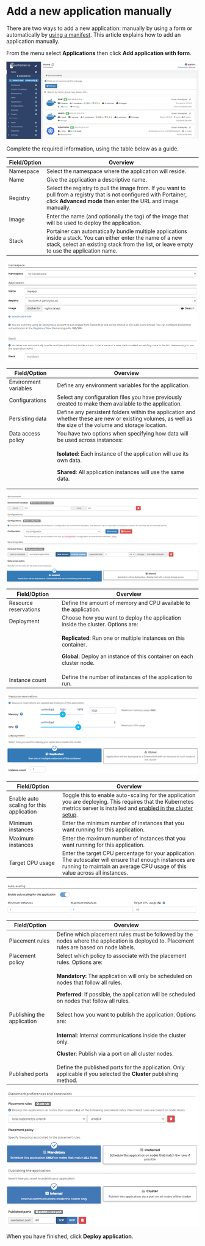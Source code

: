 # Add a new application manually

There are two ways to add a new application: manually by using a form or automatically by [using a manifest](manifest.md). This article explains how to add an application manually.

From the menu select **Applications** then click **Add application with form**.

![](../../../.gitbook/assets/2.9-applications-add-manual-1.gif)

Complete the required information, using the table below as a guide.

| Field/Option | Overview                                                                                                                                                                                                   |
| ------------ | ---------------------------------------------------------------------------------------------------------------------------------------------------------------------------------------------------------- |
| Namespace    | Select the namespace where the application will reside.                                                                                                                                                    |
| Name         | Give the application a descriptive name.                                                                                                                                                                   |
| Registry     | Select the registry to pull the image from. If you want to pull from a registry that is not configured with Portainer, click **Advanced mode** then enter the URL and image manually.                      |
| Image        | Enter the name (and optionally the tag) of the image that will be used to deploy the application.                                                                                                          |
| Stack        | Portainer can automatically bundle multiple applications inside a stack. You can either enter the name of a new stack, select an existing stack from the list, or leave empty to use the application name. |

![](../../../.gitbook/assets/2.9-applications-add-manual-2.png)

| Field/Option          | Overview                                                                                                                                                                   |
| --------------------- | -------------------------------------------------------------------------------------------------------------------------------------------------------------------------- |
| Environment variables | Define any environment variables for the application.                                                                                                                      |
| Configurations        | Select any configuration files you have previously created to make them available to the application.                                                                      |
| Persisting data       | Define any persistent folders within the application and whether these are new or existing volumes, as well as the size of the volume and storage location.                |
| Data access policy    | You have two options when specifying how data will be used across instances:                                                                                               |
|                       | <p><strong>Isolated:</strong> Each instance of the application will use its own data.</p><p><strong>Shared</strong>: All application instances will use the same data.</p> |

![](../../../.gitbook/assets/applications-add-3.png)

| Field/Option          | Overview                                                                                                                                                                       |
| --------------------- | ------------------------------------------------------------------------------------------------------------------------------------------------------------------------------ |
| Resource reservations | Define the amount of memory and CPU available to the application.                                                                                                              |
| Deployment            | Choose how you want to deploy the application inside the cluster. Options are:                                                                                                 |
|                       | <p><strong>Replicated</strong>: Run one or multiple instances on this container.</p><p><strong>Global</strong>: Deploy an instance of this container on each cluster node.</p> |
| Instance count        | Define the number of instances of the application to run.                                                                                                                      |

![](../../../.gitbook/assets/applications-add-4.png)

| Field/Option                             | Overview                                                                                                                                                                                                               |
| ---------------------------------------- | ---------------------------------------------------------------------------------------------------------------------------------------------------------------------------------------------------------------------- |
| Enable auto scaling for this application | Toggle this to enable auto-scaling for the application you are deploying. This requires that the Kubernetes metrics server is installed and [enabled in the cluster setup](../cluster/setup.md#resources-and-metrics). |
| Minimum instances                        | Enter the minimum number of instances that you want running for this application.                                                                                                                                      |
| Maximum instances                        | Enter the maximum number of instances that you want running for this application.                                                                                                                                      |
| Target CPU usage                         | Enter the target CPU percentage for your application. The autoscaler will ensure that enough instances are running to maintain an average CPU usage of this value across all instances.                                |

![](../../../.gitbook/assets/2.9-applications-add-manual-5.png)

| Field/Option               | Overview                                                                                                                                                                                                                   |
| -------------------------- | -------------------------------------------------------------------------------------------------------------------------------------------------------------------------------------------------------------------------- |
| Placement rules            | Define which placement rules must be followed by the nodes where the application is deployed to. Placement rules are based on node labels.                                                                                 |
| Placement policy           | Select which policy to associate with the placement rules. Options are:                                                                                                                                                    |
|                            | <p><strong>Mandatory:</strong> The application will only be scheduled on nodes that follow all rules.</p><p><strong>Preferred</strong>: If possible, the application will be scheduled on nodes that follow all rules.</p> |
| Publishing the application | Select how you want to publish the application. Options are:                                                                                                                                                               |
|                            | <p><strong>Internal</strong>: Internal communications inside the cluster only.</p><p><strong>Cluster</strong>: Publish via a port on all cluster nodes.</p>                                                                |
| Published ports            | Define the published ports for the application. Only applicable if you selected the **Cluster** publishing method.                                                                                                         |

![](../../../.gitbook/assets/applications-add-5.png)

When you have finished, click **Deploy application**.
